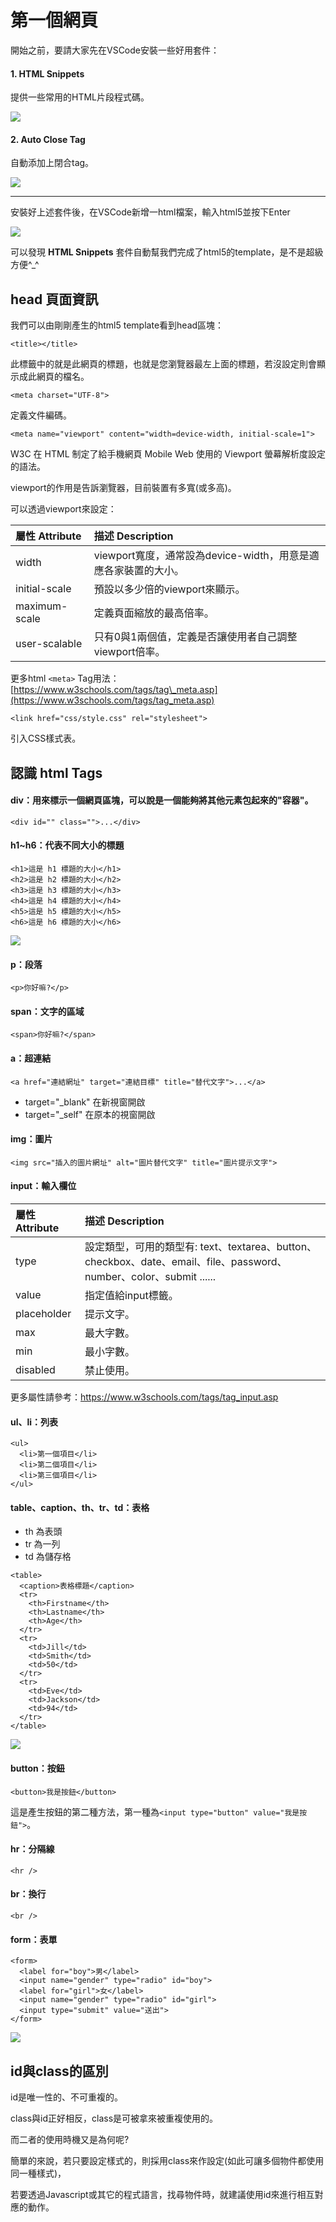 # 第一個網頁

開始之前，要請大家先在VSCode安裝一些好用套件：

#### 1. **HTML Snippets**

提供一些常用的HTML片段程式碼。

![](/assets/html-plugin-1.png)

#### 2. Auto Close Tag

自動添加上閉合tag。

![](/assets/html-plugin-2.png)

---

安裝好上述套件後，在VSCode新增一html檔案，輸入html5並按下Enter

![](/assets/auto-html5.gif)

可以發現 **HTML Snippets** 套件自動幫我們完成了html5的template，是不是超級方便^_^

## head 頁面資訊

我們可以由剛剛產生的html5 template看到head區塊：

```
<title></title>
```

此標籤中的就是此網頁的標題，也就是您瀏覽器最左上面的標題，若沒設定則會顯示成此網頁的檔名。


```
<meta charset="UTF-8">
```

定義文件編碼。


```
<meta name="viewport" content="width=device-width, initial-scale=1">
```

W3C 在 HTML 制定了給手機網頁 Mobile Web 使用的 Viewport 螢幕解析度設定的語法。

viewport的作用是告訴瀏覽器，目前裝置有多寬\(或多高\)。

可以透過viewport來設定：

| 屬性 Attribute | 描述 Description                                               |
| :------------- | :------------------------------------------------------------- |
| width          | viewport寬度，通常設為device-width，用意是適應各家裝置的大小。 |
| initial-scale  | 預設以多少倍的viewport來顯示。                                 |
| maximum-scale  | 定義頁面縮放的最高倍率。                                       |
| user-scalable  | 只有0與1兩個值，定義是否讓使用者自己調整viewport倍率。         |

更多html `<meta>` Tag用法：[https://www.w3schools.com/tags/tag\_meta.asp](https://www.w3schools.com/tags/tag_meta.asp)


```
<link href="css/style.css" rel="stylesheet">
```

引入CSS樣式表。

## 認識 html Tags

#### div：用來標示一個網頁區塊，可以說是一個能夠將其他元素包起來的"容器"。

```
<div id="" class="">...</div>
```
#### h1~h6：代表不同大小的標題
```
<h1>這是 h1 標題的大小</h1>
<h2>這是 h2 標題的大小</h2>
<h3>這是 h3 標題的大小</h3>
<h4>這是 h4 標題的大小</h4>
<h5>這是 h5 標題的大小</h5>
<h6>這是 h6 標題的大小</h6>
```
![](/assets/h1toh6.png)

#### p：段落
```
<p>你好嘛?</p>
```

#### span：文字的區域
```
<span>你好嘛?</span>
```

#### a：超連結

```
<a href="連結網址" target="連結目標" title="替代文字">...</a>
```
- target="_blank"  在新視窗開啟
- target="_self"  在原本的視窗開啟

#### img：圖片
```
<img src="插入的圖片網址" alt="圖片替代文字" title="圖片提示文字">
```

#### input：輸入欄位
| 屬性 Attribute | 描述 Description                                                                                                    |
| :------------- | :------------------------------------------------------------------------------------------------------------------ |
| type           | 設定類型，可用的類型有: text、textarea、button、checkbox、date、email、file、password、number、color、submit ...... |
| value          | 指定值給input標籤。                                                                                                 |
| placeholder    | 提示文字。                                                                                                          |
| max            | 最大字數。                                                                                                          |
| min            | 最小字數。                                                                                                          |
| disabled       | 禁止使用。                                                                                                          |
更多屬性請參考：https://www.w3schools.com/tags/tag_input.asp


#### ul、li：列表
```
<ul>
  <li>第一個項目</li>
  <li>第二個項目</li>
  <li>第三個項目</li>
</ul>
```

#### table、caption、th、tr、td：表格
- th 為表頭
- tr 為一列
- td 為儲存格
```
<table>
  <caption>表格標題</caption>
  <tr>
    <th>Firstname</th>
    <th>Lastname</th> 
    <th>Age</th>
  </tr>
  <tr>
    <td>Jill</td>
    <td>Smith</td> 
    <td>50</td>
  </tr>
  <tr>
    <td>Eve</td>
    <td>Jackson</td> 
    <td>94</td>
  </tr>
</table>
```
![](/assets/html-table.png)
#### button：按鈕
```
<button>我是按鈕</button>
```
這是產生按鈕的第二種方法，第一種為`<input type="button" value="我是按鈕">`。
#### hr：分隔線
```
<hr />
```
#### br：換行
```
<br />
```

#### form：表單
```
<form>
  <label for="boy">男</label>
  <input name="gender" type="radio" id="boy">
  <label for="girl">女</label>
  <input name="gender" type="radio" id="girl">
  <input type="submit" value="送出">
</form>

```
![](/assets/html-form.png)

## id與class的區別
id是唯一性的、不可重複的。

class與id正好相反，class是可被拿來被重複使用的。

而二者的使用時機又是為何呢?

簡單的來說，若只要設定樣式的，則採用class來作設定(如此可讓多個物件都使用同一種樣式)，

若要透過Javascript或其它的程式語言，找尋物件時，就建議使用id來進行相互對應的動作。